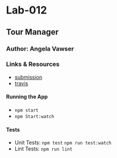 # Lab-012
## Tour Manager
### Author: Angela Vawser

### Links & Resources
* [submission](https://github.com/angela-vawser-401/lab-012/pull/1)
* [travis](https://travis-ci.com/angela-vawser-401/lab-012)

#### Running the App
* `npm start`
* `npm Start:watch`

#### Tests
* Unit Tests: `npm test` `npm run test:watch`
* Lint Tests: `npm run lint`